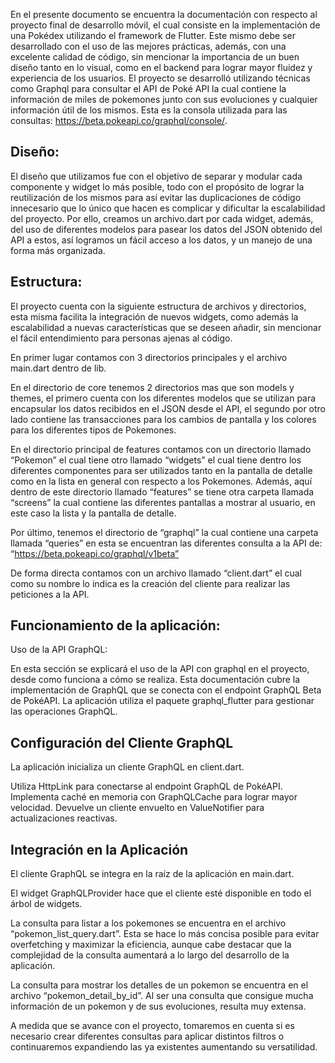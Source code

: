 En el presente documento se encuentra la documentación con respecto al proyecto final de desarrollo móvil, el cual consiste en la implementación de una Pokédex utilizando el framework de Flutter. Este mismo debe ser desarrollado con el uso de las mejores prácticas, además, con una excelente calidad de código, sin mencionar la importancia de un buen diseño tanto en lo visual, como en el backend para lograr mayor fluidez y experiencia de los usuarios. El proyecto se desarrolló utilizando técnicas como Graphql para consultar el API de Poké API la cual contiene la información de miles de pokemones junto con sus evoluciones y cualquier información útil de los mismos. Esta es la consola utilizada para las consultas: https://beta.pokeapi.co/graphql/console/.

## Diseño: 
El diseño que utilizamos fue con el objetivo de separar y modular cada componente y widget lo más posible, todo con el propósito de lograr la reutilización de los mismos para así evitar las duplicaciones de código innecesario que lo único que hacen es complicar y dificultar la escalabilidad del proyecto. Por ello, creamos un archivo.dart por cada widget, además, del uso de diferentes modelos para pasear los datos del JSON obtenido del API a estos, así logramos un fácil acceso a los datos, y un manejo de una forma más organizada.

## Estructura: 
El proyecto cuenta con la siguiente estructura de archivos y directorios, esta misma facilita la integración de nuevos widgets, como además la escalabilidad a nuevas características que se deseen añadir, sin mencionar el fácil entendimiento para personas ajenas al código.

En primer lugar contamos con 3 directorios principales y el archivo main.dart dentro de lib.

En el directorio de core tenemos 2 directorios mas que son models y themes, el primero cuenta con los diferentes modelos que se utilizan para encapsular los datos recibidos en el JSON desde el API, el segundo por otro lado contiene las transacciones para los cambios de pantalla y los colores para los diferentes tipos de Pokemones.

En el directorio principal de features contamos con un directorio llamado “Pokemon” el cual tiene otro llamado “widgets”  el cual tiene dentro los diferentes componentes para ser utilizados tanto en la pantalla de detalle como en la lista en general con respecto a los Pokemones. Además, aquí dentro de este directorio llamado “features” se tiene otra carpeta llamada “screens” la cual contiene las diferentes pantallas a mostrar al usuario, en  este caso la lista y la pantalla de detalle.

Por último, tenemos el directorio de “graphql” la cual contiene una carpeta llamada “queries” en esta se encuentran las diferentes consulta a la API de: “https://beta.pokeapi.co/graphql/v1beta”

De forma directa contamos con un archivo llamado “client.dart” el cual como su nombre lo indica es la creación del cliente para realizar las peticiones a la API.

## Funcionamiento de la aplicación:

Uso de la API GraphQL:

En esta sección se explicará el uso de la API con graphql en el proyecto, desde como funciona a cómo se realiza.  Esta documentación cubre la implementación de GraphQL que se conecta con el endpoint GraphQL Beta de PokéAPI. La aplicación utiliza el paquete graphql_flutter para gestionar las operaciones GraphQL.
  
## Configuración del Cliente GraphQL

La aplicación inicializa un cliente GraphQL en client.dart.

Utiliza HttpLink para conectarse al endpoint GraphQL de PokéAPI. Implementa caché en memoria con GraphQLCache para lograr mayor velocidad. Devuelve un cliente envuelto en ValueNotifier para actualizaciones reactivas.

## Integración en la Aplicación

El cliente GraphQL se integra en la raíz de la aplicación en main.dart.

El widget GraphQLProvider hace que el cliente esté disponible en todo el árbol de widgets.

La consulta para listar a los pokemones se encuentra en el archivo “pokemon_list_query.dart”. Esta se hace lo más concisa posible para evitar overfetching  y maximizar la eficiencia, aunque cabe destacar que la complejidad de la consulta aumentará a lo largo del desarrollo de la aplicación.

La consulta para mostrar los detalles de un pokemon se encuentra en el archivo “pokemon_detail_by_id”. Al ser una consulta que consigue mucha información de un pokemon y de sus evoluciones, resulta muy extensa.

A medida que se avance con el proyecto, tomaremos en cuenta si es necesario crear diferentes consultas para aplicar distintos filtros o continuaremos expandiendo las ya existentes aumentando su versatilidad.
